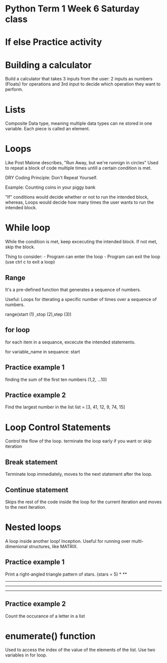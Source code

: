 # Python Term 1 Week 6 Saturday class

# If else Practice activity

# Building a calculator

Build a calculator that takes 3 inputs from the user:
2 inputs as numbers (Floats) for operations and 3rd input to decide which operation they want to perform.

# Lists
Composite Data type, meaning multiple data types can ne stored in one variable.
Each piece is called an element.

# Loops

Like Post Malone describes, "Run Away, but we're runnign in circles"
Used to repeat a block of code multiple times untill a certain condition is met.

DRY  Coding Principle: Don't Repeat Yourself.

Example: Counting coins in your piggy bank

"If" conditions would decide whether or not to run the intended block, whereas, Loops would decide how many times the user wants to run the intended block.

# While loop
While the condition is met, keep excecuting the intended block. If not met, skip the block.

Thing to consider:
    - Program can enter the loop
    - Program can exit the loop (use ctrl c to exit a loop)

## Range
It's a pre-defined function that generates a sequence of numbers.

Useful: Loops for itterating a specific number of times over a sequence of numbers.

range(start (1) ,stop (2),step  (3))

## for loop
for each item in a sequance, excecute the intended statements.

for variable_name in sequance:
    start

## Practice example 1
finding the sum of the first ten numbers (1,2, ...10)

## Practice example 2
Find the largest number in the list
list = [3, 41, 12, 9, 74, 15]

# Loop Control Statements
Control the flow of the loop. terminate the loop early if you want or skip iteration

## Break statement
Terminate loop immediately, moves to the next statement after the loop.

## Continue statement
Skips the rest of the code inside the loop for the current iteration and moves to the next iteration.

# Nested loops
A loop inside another loop! Inception.
Useful for running over multi-dimenional structures, like MATRIX.

## Practice example 1
Print a right-angled triangle pattern of stars. (stars = 5)
*
**
***
****
*****

## Practice example 2
Count the occurance of a letter in a list

# enumerate() function
Used to access the index of the value of the elements of the list.
Use two variables in for loop.